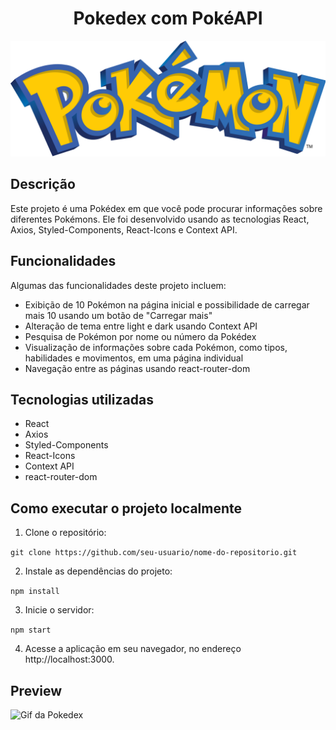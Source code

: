 <h1 align="center"> Pokedex com PokéAPI </h1>

<img  src="./public/pokemon.png" alt="imagem do nome 'Pokemon'"/>


## Descrição
Este projeto é uma Pokédex em que você pode procurar informações sobre diferentes Pokémons. Ele foi desenvolvido usando as tecnologias React, Axios, Styled-Components, React-Icons e Context API.

## Funcionalidades
Algumas das funcionalidades deste projeto incluem:

+ Exibição de 10 Pokémon na página inicial e possibilidade de carregar mais 10 usando um botão de "Carregar mais"
+ Alteração de tema entre light e dark usando Context API
+ Pesquisa de Pokémon por nome ou número da Pokédex
+ Visualização de informações sobre cada Pokémon, como tipos, habilidades e movimentos, em uma página individual
+ Navegação entre as páginas usando react-router-dom

## Tecnologias utilizadas
+ React
+ Axios
+ Styled-Components
+ React-Icons
+ Context API
+ react-router-dom

## Como executar o projeto localmente
1. Clone o repositório:

  `git clone https://github.com/seu-usuario/nome-do-repositorio.git`

2. Instale as dependências do projeto:

  `npm install`

3. Inicie o servidor:

  `npm start`

4. Acesse a aplicação em seu navegador, no endereço http://localhost:3000.

## Preview

<img  src="./public/Animação.gif" alt="Gif da Pokedex"/>




 <!-- ## Descrição

Esse desafio faz parte do curso DevQuest, ele serve para simular um teste técnico que pode ser pedido em um processo seletivo de frontend.

+ O que é pra ser feito?
  * Criar uma Home (página inicial) de listagem de alguns pokemons, utilizando a api https://pokeapi.co/
    + A home deve apresentar uma listagem com 10 pokemons iniciais.
    + A home deve ter um botão **"Carregar mais"** abaixo dessa lista, que quando clicado deve buscar mais 10 pokemons e adicionar a listagem atual.
    + Essa listagem deve mostrar a imagem e nome de cada pokemon. Na listagem cada pokemon deve ser clicável e ao clicar o usuário deve poder acessar uma página interna desse pokemon
    + Essa home deve ter um botão para que o usuário possa alternar de cor entre tema claro e tema escuro **(light/dark)**
    
  * Criar uma página interna de detalhe do pokemon.
    + Informações detalhadas, nessa página de detalhes devem aparecer as seguintes informações:
      * Imagem do pokemon
      * Nome
      * Lista de movimentos do pokemon (moves)
      * Lista de habilidades do pokemon (abilities)
      * a lista de habilidades deve apresentar o nome e o texto
      * descritivo da habilidade
      * Tipo do pokemon (type)
   
   Para realização deste desafio, deverão ser observados os seguintes requisitos
+ Requisitos técnicos
  * A aplicação deverá ser Single Page Application (SPA);
  * Utilizar React.js para o desenvolvimento da aplicação;
  * Utilizar Context API para criação do Theme Toggler (Alternador entre tema claro e escuro);
  *  Utilizar styled-components para estilização dos componentes;
  * Utilizar react-router-dom para a navegação entre as páginas; -->